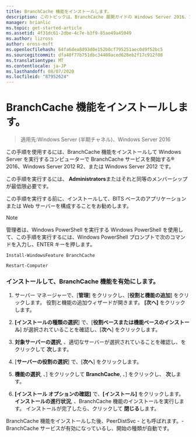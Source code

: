 ```yaml
---
title: BranchCache 機能をインストールします。
description: このトピックは、BranchCache 展開ガイドの Windows Server 2016、ブランチ オフィスに WAN 帯域幅使用量を最適化するために分散され、ホスト型キャッシュ モードで BranchCache を展開する方法を示しますの一部
manager: brianlic
ms.topic: get-started-article
ms.assetid: 4f31dc61-2dbe-4c7e-b3f9-85ae49a45049
ms.author: lizross
author: eross-msft
ms.openlocfilehash: 64fa6dea8d93d0e152b0cf795251aec0d9f52bc5
ms.sourcegitcommit: dfa48f77b751dbc34409aced628eb2f17c912f08
ms.translationtype: MT
ms.contentlocale: ja-JP
ms.lasthandoff: 08/07/2020
ms.locfileid: "87952624"
---
```

# <a name="install-the-branchcache-feature"></a>BranchCache 機能をインストールします。

>適用先:Windows Server (半期チャネル)、Windows Server 2016

この手順を使用するには、BranchCache 機能をインストールして Windows Server を実行するコンピューターで BranchCache サービスを開始する&reg; 2016、Windows Server 2012 R2、または Windows Server 2012 です。

この手順を実行するには、 **Administrators**またはそれと同等のメンバーシップが最低限必要です。

この手順を実行する前に、インストールして、BITS ベースのアプリケーションまたは Web サーバーを構成することをお勧めします。

> [!NOTE]
> 管理者は、Windows PowerShell を実行する Windows PowerShell を使用して、この手順を実行するには、Windows PowerShell プロンプトで次のコマンドを入力し、ENTER キーを押します。
>
> `Install-WindowsFeature BranchCache`
>
> `Restart-Computer`

### <a name="to-install-and-enable-the-branchcache-feature"></a>インストールして、BranchCache 機能を有効にします。

1.  サーバー マネージャーで、[**管理**] をクリックし、[**役割と機能の追加**] をクリックします。 役割と機能の追加ウィザードが開きます。 **[次へ]** をクリックします。

2.  **[インストールの種類の選択**] で、[**役割ベースまたは機能ベースのインストール**] が選択されていることを確認し、[**次へ**] をクリックします。

3.  **対象サーバーの選択**, 、適切なサーバーが選択されていることを確認し、をクリックして **次**します。

4.  [**サーバーの役割の選択**] で、[**次へ**] をクリックします。

5.  **機能の選択**, 、] をクリックして **BranchCache**, 、] をクリックし、 **次**します。

6.  **[インストール オプションの確認]** で、**[インストール]** をクリックします。 **インストールの進行状況**, 、BranchCache 機能のインストールを実行します。 インストールが完了したら、クリックして **閉じる**します。

BranchCache 機能をインストールした後、PeerDistSvc - とも呼ばれます。-BranchCache サービスが有効になっているし、開始の種類が自動です。



